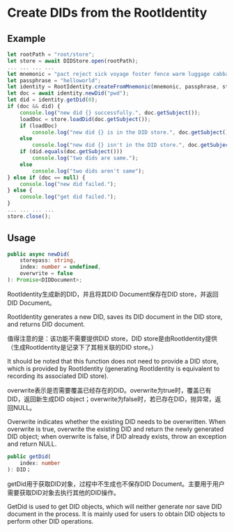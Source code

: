 # Create DIDs from the RootIdentity

## Example

```typescript
let rootPath = "root/store";
let store = await DIDStore.open(rootPath);
... ... ... ...
let mnemonic = "pact reject sick voyage foster fence warm luggage cabbage any subject carbon";
let passphrase = "helloworld";
let identity = RootIdentity.createFromMnemonic(mnemonic, passphrase, store, "pwd");
let doc = await identity.newDid("pwd");
let did = identity.getDid(0);
if (doc && did) {
    console.log("new did {} successfully.", doc.getSubject());
    loadDoc = store.loadDid(doc.getSubject());
    if (loadDoc)
        console.log("new did {} is in the DID store.", doc.getSubject());
    else
        console.log("new did {} isn't in the DID store.", doc.getSubject());
    if (did.equals(doc.getSubject()))
        console.log("two dids are same.");
    else
        console.log("two dids aren't same");
} else if (doc == null) {
    console.log("new did failed.");
} else {
    console.log("get did failed.");
}
... ... ... ...
store.close();
```

## Usage

```typescript
public async newDid(
    storepass: string,
    index: number = undefined,
    overwrite = false
): Promise<DIDDocument>;
```

RootIdentity生成新的DID，并且将其DID Document保存在DID store，并返回DID Document。

RootIdentity generates a new DID, saves its DID document in the DID store, and returns DID document.&#x20;

值得注意的是：该功能不需要提供DID store，DID store是由RootIdentity提供（生成RootIdentity是记录下了其相关联的DID store。）

It should be noted that this function does not need to provide a DID store, which is provided by RootIdentity (generating RootIdentity is equivalent to recording its associated DID store).

overwrite表示是否需要覆盖已经存在的DID。overwrite为true时，覆盖已有DID，返回新生成DID object；overwrite为false时，若已存在DID，抛异常，返回NULL。

Overwrite indicates whether the existing DID needs to be overwritten. When overwrite is true, overwrite the existing DID and return the newly generated DID object; when overwrite is false, if DID already exists, throw an exception and return NULL.

```typescript
public getDid(
    index: number
): DID；
```

getDid用于获取DID对象，过程中不生成也不保存DID Document。主要用于用户需要获取DID对象去执行其他的DID操作。

GetDid is used to get DID objects, which will neither generate nor save DID document in the process. It is mainly used for users to obtain DID objects to perform other DID operations.
